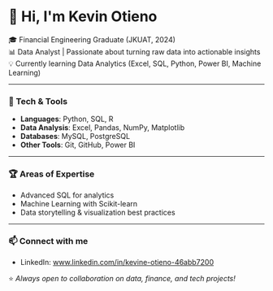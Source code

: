# 👋 Hi, I'm Kevin Otieno  

🎓 Financial Engineering Graduate (JKUAT, 2024)  
📊 Data Analyst | Passionate about turning raw data into actionable insights  
💡 Currently learning Data Analytics (Excel, SQL, Python, Power BI, Machine Learning)  

---

### 🔧 Tech & Tools
- **Languages**: Python, SQL, R  
- **Data Analysis**: Excel, Pandas, NumPy, Matplotlib  
- **Databases**: MySQL, PostgreSQL  
- **Other Tools**: Git, GitHub, Power BI  

---

### 🏆 Areas of Expertise
- Advanced SQL for analytics  
- Machine Learning with Scikit-learn  
- Data storytelling & visualization best practices  

---

### 📫 Connect with me
- LinkedIn: www.linkedin.com/in/kevine-otieno-46abb7200

⭐️ *Always open to collaboration on data, finance, and tech projects!* 
